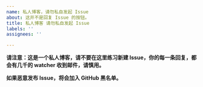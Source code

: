 ```yaml
---
name: 私人博客，请勿私自发起 Issue
about: 这并不是回复 Issue 的按钮。
title: 私人博客 请勿私自发起 Issue
labels: ''
assignees: ''

---
```


**请注意：这是一个私人博客，请不要在这里练习新建 Issue，你的每一条回复，都会有几千的 watcher 收到邮件，请慎用。**

**如果恶意发布 Issue，将会加入 GitHub 黑名单。**

